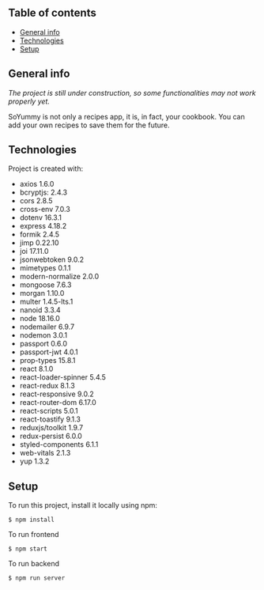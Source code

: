 ## Table of contents

- [General info](#general-info)
- [Technologies](#technologies)
- [Setup](#setup)

## General info

_The project is still under construction, so some functionalities may not work properly yet._

SoYummy is not only a recipes app, it is, in fact, your cookbook. You can add
your own recipes to save them for the future.

## Technologies

Project is created with:

- axios 1.6.0
- bcryptjs: 2.4.3
- cors 2.8.5
- cross-env 7.0.3
- dotenv 16.3.1
- express 4.18.2
- formik 2.4.5
- jimp 0.22.10
- joi 17.11.0
- jsonwebtoken 9.0.2
- mimetypes 0.1.1
- modern-normalize 2.0.0
- mongoose 7.6.3
- morgan 1.10.0
- multer 1.4.5-lts.1
- nanoid 3.3.4
- node 18.16.0
- nodemailer 6.9.7
- nodemon 3.0.1
- passport 0.6.0
- passport-jwt 4.0.1
- prop-types 15.8.1
- react 8.1.0
- react-loader-spinner 5.4.5
- react-redux 8.1.3
- react-responsive 9.0.2
- react-router-dom 6.17.0
- react-scripts 5.0.1
- react-toastify 9.1.3
- reduxjs/toolkit 1.9.7
- redux-persist 6.0.0
- styled-components 6.1.1
- web-vitals 2.1.3
- yup 1.3.2

## Setup

To run this project, install it locally using npm:

```
$ npm install
```

To run frontend

```
$ npm start
```

To run backend

```
$ npm run server
```
